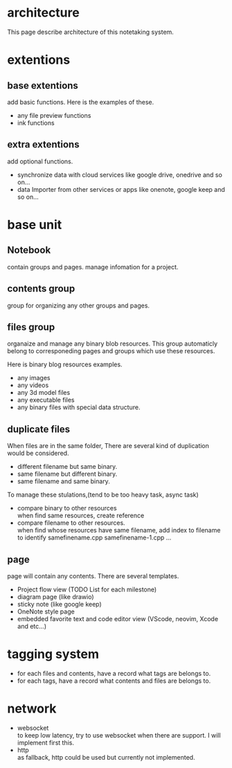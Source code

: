 # architecture
 This page describe architecture of this notetaking system.

# extentions
## base extentions 
 add basic functions. Here is the examples of these.
- any file preview functions
- ink functions

## extra extentions
 add optional functions.
- synchronize data with cloud services like google drive, onedrive and so on...
- data Importer from other services or apps like onenote, google keep and so on...



# base unit
## Notebook
 contain groups and pages. manage infomation for a project. 
## contents group
 group for organizing any other groups and pages.
## files group
 organaize and manage any binary blob resources. This group automaticly belong to corresponeding pages and groups which use these resources.  

 Here is binary blog resources examples.
- any images
- any videos
- any 3d model files
- any executable files
- any binary files with special data structure.

## duplicate files 
 When files are in the same folder, There are several kind of duplication would be considered.

- different filename but same binary.  
- same filename but different binary.  
- same filename and same binary.  

 To manage these stulations,(tend to be too heavy task, async task)

- compare binary to other resources   
 when find same resources, create reference
- compare filename to other resources.  
 when find whose resources have same filename, add index to filename to identify
 samefinename.cpp
 samefinename-1.cpp
 ...


## page
 page will contain any contents. There are several templates.

- Project flow view (TODO List for each milestone)
- diagram page (like drawio)
- sticky note (like google keep)
- OneNote style page 
- embedded favorite text and code editor view (VScode, neovim, Xcode and etc...) 

# tagging system
- for each files and contents, have a record what tags are belongs to.
- for each tags, have a record what contents and files are belongs to.


# network
- websocket  
 to keep low latency, try to use websocket when there are support. I will implement first this.
- http   
 as fallback, http could be used but currently not implemented.